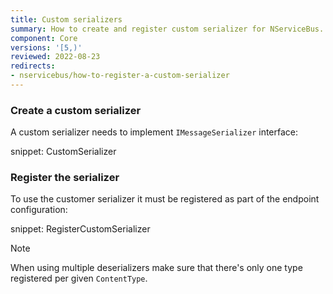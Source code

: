 ```yaml
---
title: Custom serializers
summary: How to create and register custom serializer for NServiceBus.
component: Core
versions: '[5,)'
reviewed: 2022-08-23
redirects:
- nservicebus/how-to-register-a-custom-serializer
---
```



### Create a custom serializer

A custom serializer needs to implement `IMessageSerializer` interface:

snippet: CustomSerializer


### Register the serializer

To use the customer serializer it must be registered as part of the endpoint configuration:

snippet: RegisterCustomSerializer

> [!NOTE]
> When using multiple deserializers make sure that there's only one type registered per given `ContentType`.

